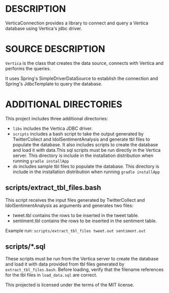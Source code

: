 DESCRIPTION
===========

VerticaConnection provides a library to connect and query a Vertica database using Vertica's jdbc driver. 

SOURCE DESCRIPTION
==================

`Vertica` is the class that creates the data source, connects with Vertica and performs the queries.

It uses Spring's SimpleDriverDataSource to establish the connection and Spring's JdbcTemplate to query the database.
 
ADDITIONAL DIRECTORIES
======================

This project includes three additional directories:

- `libs`    includes the Vertica JDBC driver.
- `scripts` includes a bash script to take the output generated by TwitterCollect and IdolSentimentAnalysis and
            generate tbl files to populate the database. It also includes scripts to create the database and load 
            it with data.This sql scripts must be run directly in the Vertica server. This directory is include
            in the installation distribution when running `gradle installApp`
- `db`      includes sample tbl files to populate the database. This directory is include in the installation
            distribution when running `gradle installApp`

scripts/extract_tbl_files.bash
------------------------------

This script receives the input files generated by TwitterCollect and IdolSentimentAnalysis as arguments and generates
two files:

- tweet.tbl contains the rows to be inserted in the tweet table.
- sentiment.tbl contains the rows to be inserted in the sentiment table.

Example run: `scripts/extract_tbl_files tweet.out sentiment.out`

scripts/*.sql
-------------

These scripts must be run from the Vertica server to create the database and load it with data provided from tbl files
generated by `extract_tbl_files.bash`. Before loading, verify that the filename references for the tbl files in 
`load_data.sql` are correct.

This projected is licensed under the terms of the MIT license.